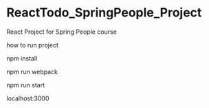 # ReactTodo_SpringPeople_Project
React Project for Spring People course

how to run project

npm install

npm run webpack

npm run start

localhost:3000

